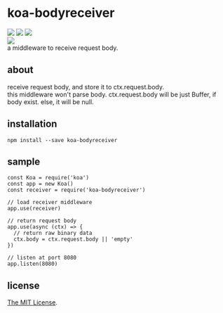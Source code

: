 koa-bodyreceiver
=====
[![][mit-badge]][mit] [![][node-badge]][node] [![][koa-badge]][koa]  
[![][npm-badge]][npm]  
a middleware to receive request body.

about
-----
receive request body, and store it to ctx.request.body.  
this middleware won't parse body.
ctx.request.body will be just Buffer, if body exist. else, it will be null.

installation
-----
```
npm install --save koa-bodyreceiver
```

sample
-----
```
const Koa = require('koa')
const app = new Koa()
const receiver = require('koa-bodyreceiver')

// load receiver middleware
app.use(receiver)

// return request body
app.use(async (ctx) => {
  // return raw binary data
  ctx.body = ctx.request.body || 'empty'
})

// listen at port 8080
app.listen(8080)
```

license
-----
[The MIT License](LICENSE).

[npm]: https://www.npmjs.com/package/koa-bodyreceiver
[npm-badge]: https://nodei.co/npm/koa-bodyreceiver.png
[mit]: http://opensource.org/licenses/MIT
[mit-badge]: https://img.shields.io/badge/license-MIT-444444.svg?style=flat-square
[node]: https://nodejs.org/
[node-badge]: https://img.shields.io/badge/node-%3E%3D%207.6.0-74aa63.svg?style=flat-square
[koa]: http://koajs.com/
[koa-badge]: https://img.shields.io/badge/koa-2-67d4d4.svg?style=flat-square